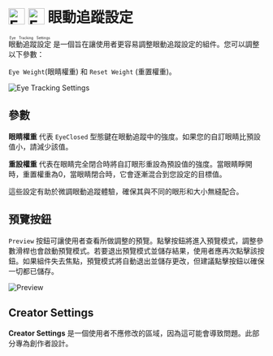 # <img class="dark-only" src="/eye_tracking_settings_icon.png" alt="Eye Tracking Settings" style="width: 32px; height: 32px; vertical-align: -4px; display: inline;"/> <img class="light-only" src="/eye_tracking_settings_icon_light_mode.png" alt="Eye Tracking Settings" style="width: 32px; height: 32px; vertical-align: -4px; display: inline;"/> 眼動追蹤設定

<ruby>眼動追蹤設定<rt>Eye Tracking Settings</rt></ruby> 是一個旨在讓使用者更容易調整眼動追蹤設定的組件。您可以調整以下參數：

`Eye Weight`(眼睛權重) 和 `Reset Weight` (重置權重)。

![Eye Tracking Settings](/eye_tracking_settings.png)
## 參數
**眼睛權重** 代表 `EyeClosed` 型態鍵在眼動追蹤中的強度。如果您的自訂眼睛比預設值小，請減少該值。

**重設權重** 代表在眼睛完全閉合時將自訂眼形重設為預設值的強度。當眼睛睜開時，重置權重為0，當眼睛閉合時，它會逐漸混合到您設定的目標值。

這些設定有助於微調眼動追蹤體驗，確保其與不同的眼形和大小無縫配合。


## 預覽按鈕
`Preview` 按鈕可讓使用者查看所做調整的預覽。點擊按鈕將進入預覽模式，調整參數滑桿也會啟動預覽模式。若要退出預覽模式並儲存結果，使用者應再次點擊該按鈕。如果組件失去焦點，預覽模式將自動退出並儲存更改，但建議點擊按鈕以確保一切都已儲存。

![Preview](/eye_tracking_settings_preview.png)

## Creator Settings
**Creator Settings** 是一個使用者不應修改的區域，因為這可能會導致問題。此部分專為創作者設計。